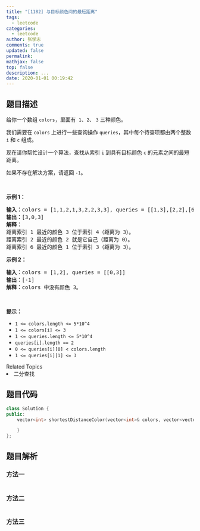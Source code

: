 ```yaml
---
title: "[1182] 与目标颜色间的最短距离"
tags:
  - leetcode
categories:
  - leetcode
author: 张学志
comments: true
updated: false
permalink:
mathjax: false
top: false
description: ...
date: 2020-01-01 00:19:42
---
```


## 题目描述

<p>给你一个数组&nbsp;<code>colors</code>，里面有&nbsp;&nbsp;<code>1</code>、<code>2</code>、&nbsp;<code>3</code> 三种颜色。</p>

<p>我们需要在&nbsp;<code>colors</code> 上进行一些查询操作 <code>queries</code>，其中每个待查项都由两个整数 <code>i</code> 和 <code>c</code> 组成。</p>

<p>现在请你帮忙设计一个算法，查找从索引&nbsp;<code>i</code>&nbsp;到具有目标颜色&nbsp;<code>c</code>&nbsp;的元素之间的最短距离。</p>

<p>如果不存在解决方案，请返回&nbsp;<code>-1</code>。</p>

<p>&nbsp;</p>

<p><strong>示例 1：</strong></p>

<pre><strong>输入：</strong>colors = [1,1,2,1,3,2,2,3,3], queries = [[1,3],[2,2],[6,1]]
<strong>输出：</strong>[3,0,3]
<strong>解释： </strong>
距离索引 1 最近的颜色 3 位于索引 4（距离为 3）。
距离索引 2 最近的颜色 2 就是它自己（距离为 0）。
距离索引 6 最近的颜色 1 位于索引 3（距离为 3）。
</pre>

<p><strong>示例 2：</strong></p>

<pre><strong>输入：</strong>colors = [1,2], queries = [[0,3]]
<strong>输出：</strong>[-1]
<strong>解释：</strong>colors 中没有颜色 3。
</pre>

<p>&nbsp;</p>

<p><strong>提示：</strong></p>

<ul>
	<li><code>1 &lt;= colors.length &lt;= 5*10^4</code></li>
	<li><code>1 &lt;= colors[i] &lt;= 3</code></li>
	<li><code>1&nbsp;&lt;= queries.length &lt;= 5*10^4</code></li>
	<li><code>queries[i].length == 2</code></li>
	<li><code>0 &lt;= queries[i][0] &lt;&nbsp;colors.length</code></li>
	<li><code>1 &lt;= queries[i][1] &lt;= 3</code></li>
</ul>
<div><div>Related Topics</div><div><li>二分查找</li></div></div>

## 题目代码

```cpp
class Solution {
public:
    vector<int> shortestDistanceColor(vector<int>& colors, vector<vector<int>>& queries) {

    }
};
```

## 题目解析

### 方法一

```cpp

```

### 方法二

```cpp

```

### 方法三

```cpp

```

